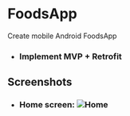 # FoodsApp
Create mobile Android FoodsApp 
- ### Implement MVP + Retrofit

## Screenshots
- ### Home screen: ![Home](https://github.com/hmtri-it/FoodsApp/blob/master/screenshots/device-2019-07-19-211137.png)

